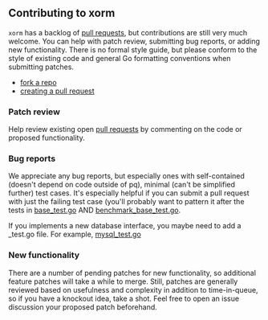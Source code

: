 ## Contributing to xorm

`xorm` has a backlog of [pull requests](https://help.github.com/articles/using-pull-requests), but contributions are still very
much welcome. You can help with patch review, submitting bug reports,
or adding new functionality. There is no formal style guide, but
please conform to the style of existing code and general Go formatting
conventions when submitting patches.

* [fork a repo](https://help.github.com/articles/fork-a-repo)
* [creating a pull request ](https://help.github.com/articles/creating-a-pull-request)

### Patch review

Help review existing open [pull requests](https://help.github.com/articles/using-pull-requests) by commenting on the code or
proposed functionality.

### Bug reports

We appreciate any bug reports, but especially ones with self-contained
(doesn't depend on code outside of pq), minimal (can't be simplified
further) test cases. It's especially helpful if you can submit a pull
request with just the failing test case (you'll probably want to
pattern it after the tests in
[base_test.go](https://github.com/coscms/xorm/blob/master/base_test.go) AND
[benchmark_base_test.go](https://github.com/coscms/xorm/blob/master/benchmark_base_test.go).

If you implements a new database interface, you maybe need to add a <databasename>_test.go file.
For example, [mysql_test.go](https://github.com/coscms/xorm/blob/master/mysql_test.go)

### New functionality

There are a number of pending patches for new functionality, so
additional feature patches will take a while to merge. Still, patches
are generally reviewed based on usefulness and complexity in addition
to time-in-queue, so if you have a knockout idea, take a shot. Feel
free to open an issue discussion your proposed patch beforehand.
